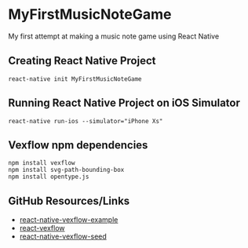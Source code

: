 # MyFirstMusicNoteGame
My first attempt at making a music note game using React Native
## Creating React Native Project
```react-native init MyFirstMusicNoteGame```
## Running React Native Project on iOS Simulator
```react-native run-ios --simulator="iPhone Xs"```
## Vexflow npm dependencies
```npm install react-native-svg
npm install vexflow
npm install svg-path-bounding-box
npm install opentype.js
```
## GitHub Resources/Links
- [react-native-vexflow-example](https://github.com/matt-gardner/react-native-vexflow-example)
- [react-vexflow](https://github.com/markacola/react-vexflow)
- [react-native-vexflow-seed](https://github.com/panarch/react-native-vexflow-seed)

